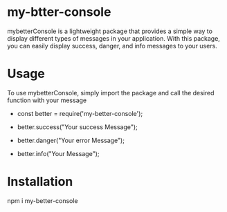 # my-btter-console

mybetterConsole is a lightweight package that provides a simple way to display different types of messages in your application. With this package, you can easily display success, danger, and info messages to your users.


# Usage
To use mybetterConsole, simply import the package and call the desired function with your message

- const better = require('my-better-console');

- better.success("Your success Message");

- better.danger("Your error Message");

- better.info("Your Message");

# Installation

npm i my-better-console
